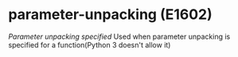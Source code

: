 # parameter-unpacking (E1602)
*Parameter unpacking specified* Used when parameter unpacking is
specified for a function(Python 3 doesn\'t allow it)

